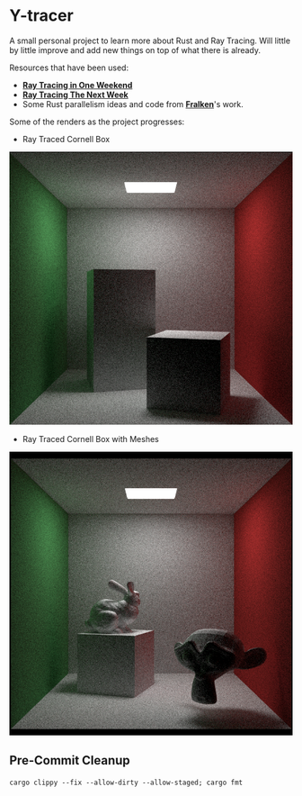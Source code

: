 # Y-tracer

A small personal project to learn more about Rust and Ray Tracing. Will little by little improve and add new things on top of what there is already.

Resources that have been used:
- **[Ray Tracing in One Weekend](https://raytracing.github.io/books/RayTracingInOneWeekend.html)**
- **[Ray Tracing The Next Week](https://raytracing.github.io/books/RayTracingTheNextWeek.html)**
- Some Rust parallelism ideas and code from **[Fralken](https://github.com/fralken/ray-tracing-the-next-week)**'s work.

Some of the renders as the project progresses:
- Ray Traced Cornell Box

![Ray Traced Cornell Box](renders/cornell_raytraced.png)

- Ray Traced Cornell Box with Meshes

![Ray Traced Cornell Box with Meshes](renders/cornell_mesh_rt.png)

## Pre-Commit Cleanup

```
cargo clippy --fix --allow-dirty --allow-staged; cargo fmt
```
